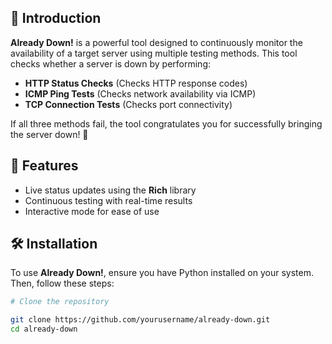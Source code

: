 
## 📌 Introduction
**Already Down!** is a powerful tool designed to continuously monitor the availability of a target server using multiple testing methods. This tool checks whether a server is down by performing:

- **HTTP Status Checks** (Checks HTTP response codes)
- **ICMP Ping Tests** (Checks network availability via ICMP)
- **TCP Connection Tests** (Checks port connectivity)

If all three methods fail, the tool congratulates you for successfully bringing the server down! 🎉

## 🚀 Features
- Live status updates using the **Rich** library
- Continuous testing with real-time results
- Interactive mode for ease of use

## 🛠️ Installation
To use **Already Down!**, ensure you have Python installed on your system. Then, follow these steps:

```sh
# Clone the repository

git clone https://github.com/yourusername/already-down.git
cd already-down

